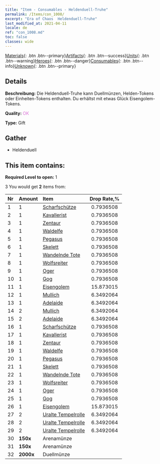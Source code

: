 ```yaml
---
title: "Item - Consumables - Heldenduell-Truhe"
permalink: /Items/con_1008/
excerpt: "Era of Chaos  Heldenduell-Truhe"
last_modified_at: 2021-04-11
locale: de
ref: "con_1008.md"
toc: false
classes: wide
---
```

 [Materials](/de/Items/){: .btn .btn--primary}[Artifacts](/de/Items/Artifacts/){: .btn .btn--success}[Units](/de/Items/Units/){: .btn .btn--warning}[Heroes](/de/Items/Heroes/){: .btn .btn--danger}[Consumables](/de/Items/Consumables/){: .btn .btn--info}[Unknown](/de/Items/Unknown/){: .btn .btn--primary}

## Details
 **Beschreibung:** Die Heldenduell-Truhe kann Duellmünzen, Helden-Tokens oder Einheiten-Tokens enthalten. Du erhältst mit etwas Glück Eisengolem-Tokens.

 **Quality:** <span style="color: #DA70D6">OK</span>

 **Type:** Gift

## Gather

*    Heldenduell 

## This item contains:

 **Required Level to open:** 1

 3 You would get **2** items  from:

  | Nr | Amount |     Item    | Drop Rate,% |
  |:---|:-------|:------------|:---------:|
  | 1 | 1 | [Scharfschütze](/de/Items/unt_191/) | 0.7936508 | 
  | 2 | 1 | [Kavallerist](/de/Items/unt_195/) | 0.7936508 | 
  | 3 | 1 | [Zentaur](/de/Items/unt_199/) | 0.7936508 | 
  | 4 | 1 | [Waldelfe](/de/Items/unt_201/) | 0.7936508 | 
  | 5 | 1 | [Pegasus](/de/Items/unt_202/) | 0.7936508 | 
  | 6 | 1 | [Skelett](/de/Items/unt_208/) | 0.7936508 | 
  | 7 | 1 | [Wandelnde Tote](/de/Items/unt_209/) | 0.7936508 | 
  | 8 | 1 | [Wolfsreiter](/de/Items/unt_218/) | 0.7936508 | 
  | 9 | 1 | [Oger](/de/Items/unt_220/) | 0.7936508 | 
  | 10 | 1 | [Gog](/de/Items/unt_227/) | 0.7936508 | 
  | 11 | 1 | [Eisengolem](/de/Items/unt_237/) | 15.873015 | 
  | 12 | 1 | [Mullich](/de/Items/her_360/) | 6.3492064 | 
  | 13 | 1 | [Adelaide](/de/Items/her_359/) | 6.3492064 | 
  | 14 | 2 | [Mullich](/de/Items/her_360/) | 6.3492064 | 
  | 15 | 2 | [Adelaide](/de/Items/her_359/) | 6.3492064 | 
  | 16 | 1 | [Scharfschütze](/de/Items/unt_191/) | 0.7936508 | 
  | 17 | 1 | [Kavallerist](/de/Items/unt_195/) | 0.7936508 | 
  | 18 | 1 | [Zentaur](/de/Items/unt_199/) | 0.7936508 | 
  | 19 | 1 | [Waldelfe](/de/Items/unt_201/) | 0.7936508 | 
  | 20 | 1 | [Pegasus](/de/Items/unt_202/) | 0.7936508 | 
  | 21 | 1 | [Skelett](/de/Items/unt_208/) | 0.7936508 | 
  | 22 | 1 | [Wandelnde Tote](/de/Items/unt_209/) | 0.7936508 | 
  | 23 | 1 | [Wolfsreiter](/de/Items/unt_218/) | 0.7936508 | 
  | 24 | 1 | [Oger](/de/Items/unt_220/) | 0.7936508 | 
  | 25 | 1 | [Gog](/de/Items/unt_227/) | 0.7936508 | 
  | 26 | 1 | [Eisengolem](/de/Items/unt_237/) | 15.873015 | 
  | 27 | 2 | [Uralte Tempelrolle](/de/Items/con_697/) | 6.3492064 | 
  | 28 | 2 | [Uralte Tempelrolle](/de/Items/con_697/) | 6.3492064 | 
  | 29 | 2 | [Uralte Tempelrolle](/de/Items/con_697/) | 6.3492064 | 
  | 30 |  **150x** | Arenamünze |  | 3.9682539 | 
  | 31 |  **150x** | Arenamünze |  | 3.9682539 | 
  | 32 |  **2000x** | Duellmünze |  | 0.0 | 
